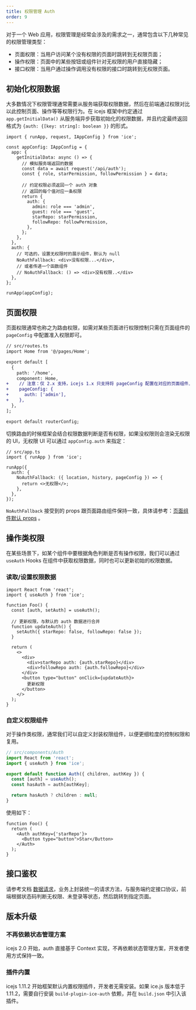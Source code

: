 ```yaml
---
title: 权限管理 Auth
order: 9
---
```


对于一个 Web 应用，权限管理是经常会涉及的需求之一，通常包含以下几种常见的权限管理类型：

- 页面权限：当用户访问某个没有权限的页面时跳转到无权限页面；
- 操作权限：页面中的某些按钮或组件针对无权限的用户直接隐藏；
- 接口权限：当用户通过操作调用没有权限的接口时跳转到无权限页面。

## 初始化权限数据

大多数情况下权限管理通常需要从服务端获取权限数据，然后在前端通过权限对比以此控制页面、操作等等权限行为。在 icejs 框架中约定通过 `app.getInitialData()` 从服务端异步获取初始化的权限数据，并且约定最终返回格式为 `{auth: {[key: string]: boolean }}` 的形式。

```tsx
import { runApp, request, IAppConfig } from 'ice';

const appConfig: IAppConfig = {
  app: {
    getInitialData: async () => {
      // 模拟服务端返回的数据
      const data = await request('/api/auth');
      const { role, starPermission, followPermission } = data;

      // 约定权限必须返回一个 auth 对象
      // 返回的每个值对应一条权限
      return {
        auth: {
          admin: role === 'admin',
          guest: role === 'guest',
          starRepo: starPermission,
          followRepo: followPermission,
        },
      };
    },
  },
  auth: {
    // 可选的，设置无权限时的展示组件，默认为 null
    NoAuthFallback: <div>没有权限...</div>,
    // 或者传递一个函数组件
    // NoAuthFallback: () => <div>没有权限..</div>
  },
};

runApp(appConfig);
```

## 页面权限

页面权限通常也称之为路由权限，如需对某些页面进行权限控制只需在页面组件的 `pageConfig` 中配置准入权限即可。

```diff
// src/routes.ts
import Home from '@/pages/Home';

export default [
  {
    path: '/home',
    component: Home,
+    // 注意：仅 2.x 支持，icejs 1.x 只支持将 pageConfig 配置在对应的页面组件上，请参考「页面组件」章节
+    pageConfig: {
+      auth: ['admin'],
+    },
  },
];

export default routerConfig;
```

切换路由的时候框架会结合权限数据判断是否有权限，如果没权限则会渲染无权限的 UI，无权限 UI 可以通过 `appConfig.auth` 来指定：

```tsx
// src/app.ts
import { runApp } from 'ice';

runApp({
  auth: {
    NoAuthFallback: ({ location, history, pageConfig }) => {
      return <>无权限</>;
    },
  },
});
```

`NoAuthFallback` 接受到的 props 跟页面路由组件保持一致，具体请参考：[页面组件默认 props](/guide/basic/page.md#页面组件默认-props) 。

## 操作类权限

在某些场景下，如某个组件中要根据角色判断是否有操作权限，我们可以通过 `useAuth` Hooks 在组件中获取权限数据，同时也可以更新初始的权限数据。

### 读取/设置权限数据

```tsx
import React from 'react';
import { useAuth } from 'ice';

function Foo() {
  const [auth, setAuth] = useAuth();

  // 更新权限，与默认的 auth 数据进行合并
  function updateAuth() {
    setAuth({ starRepo: false, followRepo: false });
  }

  return (
    <>
      <div>
        <div>starRepo auth: {auth.starRepo}</div>
        <div>followRepo auth: {auth.followRepo}</div>
      </div>
      <button type="button" onClick={updateAuth}>
        更新权限
      </button>
    </>
  );
}
```

### 自定义权限组件

对于操作类权限，通常我们可以自定义封装权限组件，以便更细粒度的控制权限和复用。

```ts
// src/components/Auth
import React from 'react';
import { useAuth } from 'ice';

export default function Auth({ children, authKey }) {
  const [auth] = useAuth();
  const hasAuth = auth[authKey];

  return hasAuth ? children : null;
}
```

使用如下：

```tsx
function Foo() {
  return (
    <Auth authKey={'starRepo'}>
      <Button type="button">Star</Button>
    </Auth>
  );
}
```

## 接口鉴权

请参考文档 [数据请求](/guide/basic/request.md)，业务上封装统一的请求方法，与服务端约定接口协议，前端根据状态码判断无权限、未登录等状态，然后跳转到指定页面。

## 版本升级

### 不再依赖状态管理方案

icejs 2.0 开始，auth 直接基于 Context 实现，不再依赖状态管理方案，开发者使用方式保持一致。

### 插件内置

icejs 1.11.2 开始框架默认内置权限插件，开发者无需安装。如果 ice.js 版本低于 1.11.2，需要自行安装 `build-plugin-ice-auth` 依赖，并在 `build.json` 中引入该插件。